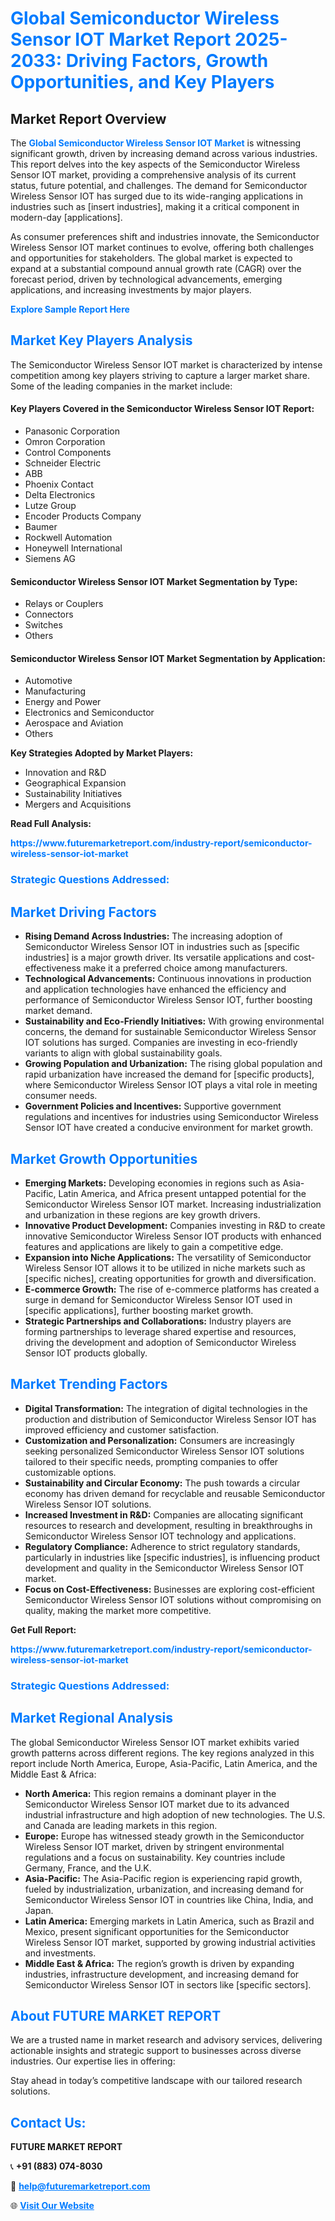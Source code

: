 <h1 style="color: #007BFF;">Global Semiconductor Wireless Sensor IOT Market Report 2025-2033: Driving Factors, Growth Opportunities, and Key Players</h1>

<section id="overview">
<h2>Market Report Overview</h2>
<p>The <a href="https://www.futuremarketreport.com/industry-report/semiconductor-wireless-sensor-iot-market" style="color: #007BFF; text-decoration: none;"><strong>Global Semiconductor Wireless Sensor IOT Market</strong></a> is witnessing significant growth, driven by increasing demand across various industries. This report delves into the key aspects of the Semiconductor Wireless Sensor IOT market, providing a comprehensive analysis of its current status, future potential, and challenges. The demand for Semiconductor Wireless Sensor IOT has surged due to its wide-ranging applications in industries such as [insert industries], making it a critical component in modern-day [applications].</p>
<p>As consumer preferences shift and industries innovate, the Semiconductor Wireless Sensor IOT market continues to evolve, offering both challenges and opportunities for stakeholders. The global market is expected to expand at a substantial compound annual growth rate (CAGR) over the forecast period, driven by technological advancements, emerging applications, and increasing investments by major players.</p>
</section>

<section id="overview">
<p><a href="https://www.futuremarketreport.com/request-sample/reportId=35053" style="color: #007BFF; text-decoration: none;"><strong>Explore Sample Report Here</strong></a></p>
</section>

<section id="key-players">
<h2 style="color: #007BFF;">Market Key Players Analysis</h2>
<p>The Semiconductor Wireless Sensor IOT market is characterized by intense competition among key players striving to capture a larger market share. Some of the leading companies in the market include:</p>
<h4>Key Players Covered in the Semiconductor Wireless Sensor IOT Report:</h4>
<ul><li>Panasonic Corporation</li><li>Omron Corporation</li><li>Control Components</li><li>Schneider Electric</li><li>ABB</li><li>Phoenix Contact</li><li>Delta Electronics</li><li>Lutze Group</li><li>Encoder Products Company</li><li>Baumer</li><li>Rockwell Automation</li><li>Honeywell International</li><li>Siemens AG</li></ul>
<h4>Semiconductor Wireless Sensor IOT Market Segmentation by Type:</h4>
<ul><li>Relays or Couplers</li><li>Connectors</li><li>Switches</li><li>Others</li></ul>

<h4>Semiconductor Wireless Sensor IOT Market Segmentation by Application:</h4>
<ul><li>Automotive</li><li>Manufacturing</li><li>Energy and Power</li><li>Electronics and Semiconductor</li><li>Aerospace and Aviation</li><li>Others</li></ul>
<p><strong>Key Strategies Adopted by Market Players:</strong></p>
<ul>
<li>Innovation and R&D</li>
<li>Geographical Expansion</li>
<li>Sustainability Initiatives</li>
<li>Mergers and Acquisitions</li>
</ul>
</section>

<section>
<p><strong>Read Full Analysis: </strong></p><a href="https://www.futuremarketreport.com/industry-report/semiconductor-wireless-sensor-iot-market" style="color: #007BFF; text-decoration: none;"><strong>https://www.futuremarketreport.com/industry-report/semiconductor-wireless-sensor-iot-market</strong></a>
<h3 style="color: #007BFF;">Strategic Questions Addressed:</h3>
</section>

<section id="driving-factors">
<h2 style="color: #007BFF;">Market Driving Factors</h2>
<ul>
<li><strong>Rising Demand Across Industries:</strong> The increasing adoption of Semiconductor Wireless Sensor IOT in industries such as [specific industries] is a major growth driver. Its versatile applications and cost-effectiveness make it a preferred choice among manufacturers.</li>
<li><strong>Technological Advancements:</strong> Continuous innovations in production and application technologies have enhanced the efficiency and performance of Semiconductor Wireless Sensor IOT, further boosting market demand.</li>
<li><strong>Sustainability and Eco-Friendly Initiatives:</strong> With growing environmental concerns, the demand for sustainable Semiconductor Wireless Sensor IOT solutions has surged. Companies are investing in eco-friendly variants to align with global sustainability goals.</li>
<li><strong>Growing Population and Urbanization:</strong> The rising global population and rapid urbanization have increased the demand for [specific products], where Semiconductor Wireless Sensor IOT plays a vital role in meeting consumer needs.</li>
<li><strong>Government Policies and Incentives:</strong> Supportive government regulations and incentives for industries using Semiconductor Wireless Sensor IOT have created a conducive environment for market growth.</li>
</ul>
</section>

<section id="growth-opportunities">
<h2 style="color: #007BFF;">Market Growth Opportunities</h2>
<ul>
<li><strong>Emerging Markets:</strong> Developing economies in regions such as Asia-Pacific, Latin America, and Africa present untapped potential for the Semiconductor Wireless Sensor IOT market. Increasing industrialization and urbanization in these regions are key growth drivers.</li>
<li><strong>Innovative Product Development:</strong> Companies investing in R&D to create innovative Semiconductor Wireless Sensor IOT products with enhanced features and applications are likely to gain a competitive edge.</li>
<li><strong>Expansion into Niche Applications:</strong> The versatility of Semiconductor Wireless Sensor IOT allows it to be utilized in niche markets such as [specific niches], creating opportunities for growth and diversification.</li>
<li><strong>E-commerce Growth:</strong> The rise of e-commerce platforms has created a surge in demand for Semiconductor Wireless Sensor IOT used in [specific applications], further boosting market growth.</li>
<li><strong>Strategic Partnerships and Collaborations:</strong> Industry players are forming partnerships to leverage shared expertise and resources, driving the development and adoption of Semiconductor Wireless Sensor IOT products globally.</li>
</ul>
</section>

<section id="trending-factors">
<h2 style="color: #007BFF;">Market Trending Factors</h2>
<ul>
<li><strong>Digital Transformation:</strong> The integration of digital technologies in the production and distribution of Semiconductor Wireless Sensor IOT has improved efficiency and customer satisfaction.</li>
<li><strong>Customization and Personalization:</strong> Consumers are increasingly seeking personalized Semiconductor Wireless Sensor IOT solutions tailored to their specific needs, prompting companies to offer customizable options.</li>
<li><strong>Sustainability and Circular Economy:</strong> The push towards a circular economy has driven demand for recyclable and reusable Semiconductor Wireless Sensor IOT solutions.</li>
<li><strong>Increased Investment in R&D:</strong> Companies are allocating significant resources to research and development, resulting in breakthroughs in Semiconductor Wireless Sensor IOT technology and applications.</li>
<li><strong>Regulatory Compliance:</strong> Adherence to strict regulatory standards, particularly in industries like [specific industries], is influencing product development and quality in the Semiconductor Wireless Sensor IOT market.</li>
<li><strong>Focus on Cost-Effectiveness:</strong> Businesses are exploring cost-efficient Semiconductor Wireless Sensor IOT solutions without compromising on quality, making the market more competitive.</li>
</ul>
</section>

<section>
<p><strong>Get Full Report: </strong></p><a href="https://www.futuremarketreport.com/industry-report/semiconductor-wireless-sensor-iot-market" style="color: #007BFF; text-decoration: none;"><strong>https://www.futuremarketreport.com/industry-report/semiconductor-wireless-sensor-iot-market</strong></a>
<h3 style="color: #007BFF;">Strategic Questions Addressed:</h3>
</section>


<section id="regional-analysis">
<h2 style="color: #007BFF;">Market Regional Analysis</h2>
<p>The global Semiconductor Wireless Sensor IOT market exhibits varied growth patterns across different regions. The key regions analyzed in this report include North America, Europe, Asia-Pacific, Latin America, and the Middle East & Africa:</p>
<ul>
<li><strong>North America:</strong> This region remains a dominant player in the Semiconductor Wireless Sensor IOT market due to its advanced industrial infrastructure and high adoption of new technologies. The U.S. and Canada are leading markets in this region.</li>
<li><strong>Europe:</strong> Europe has witnessed steady growth in the Semiconductor Wireless Sensor IOT market, driven by stringent environmental regulations and a focus on sustainability. Key countries include Germany, France, and the U.K.</li>
<li><strong>Asia-Pacific:</strong> The Asia-Pacific region is experiencing rapid growth, fueled by industrialization, urbanization, and increasing demand for Semiconductor Wireless Sensor IOT in countries like China, India, and Japan.</li>
<li><strong>Latin America:</strong> Emerging markets in Latin America, such as Brazil and Mexico, present significant opportunities for the Semiconductor Wireless Sensor IOT market, supported by growing industrial activities and investments.</li>
<li><strong>Middle East & Africa:</strong> The region’s growth is driven by expanding industries, infrastructure development, and increasing demand for Semiconductor Wireless Sensor IOT in sectors like [specific sectors].</li>
</ul>
</section>

<footer>
<h2 style="color: #007BFF;">About FUTURE MARKET REPORT</h2>
<p>We are a trusted name in market research and advisory services, delivering actionable insights and strategic support to businesses across diverse industries. Our expertise lies in offering:</p>

<p>Stay ahead in today’s competitive landscape with our tailored research solutions.</p>

<h2 style="color: #007BFF;">Contact Us:</h2>
<p><strong>FUTURE MARKET REPORT</strong></p>
<p>📞 <strong>+91 (883) 074-8030</strong></p>
<p>📧 <strong><a href="mailto:help@futuremarketreport.com" style="color: #007BFF;">help@futuremarketreport.com</a></strong></p>
<p>🌐 <strong><a href="https://www.futuremarketreport.com/" style="color: #007BFF;">Visit Our Website</a></strong></p>
</footer>